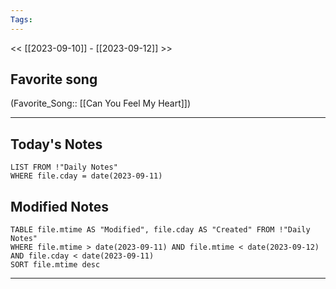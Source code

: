 ```yaml
---
Tags:
---
```

<< [[2023-09-10]] - [[2023-09-12]] >>
## Favorite song
(Favorite_Song:: [[Can You Feel My Heart]])

___
## Today's Notes
```dataview
LIST FROM !"Daily Notes"
WHERE file.cday = date(2023-09-11)
```
## Modified Notes
```dataview
TABLE file.mtime AS "Modified", file.cday AS "Created" FROM !"Daily Notes" 
WHERE file.mtime > date(2023-09-11) AND file.mtime < date(2023-09-12) AND file.cday < date(2023-09-11)
SORT file.mtime desc
```
___
